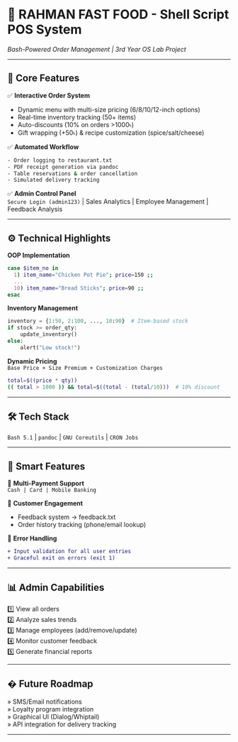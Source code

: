 
# 🍔 **RAHMAN FAST FOOD - Shell Script POS System**  
*Bash-Powered Order Management | 3rd Year OS Lab Project*  

---

## 🚀 **Core Features**  
✅ **Interactive Order System**  
- Dynamic menu with multi-size pricing (6/8/10/12-inch options)  
- Real-time inventory tracking (50+ items)  
- Auto-discounts (10% on orders >1000৳)  
- Gift wrapping (+50৳) & recipe customization (spice/salt/cheese)  

✅ **Automated Workflow**  
```bash
- Order logging to restaurant.txt
- PDF receipt generation via pandoc
- Table reservations & order cancellation
- Simulated delivery tracking
```

✅ **Admin Control Panel**  
`Secure Login (admin123)` | Sales Analytics | Employee Management | Feedback Analysis  

---

## ⚙️ **Technical Highlights**  
**OOP Implementation**  
```bash
case $item_no in
  1) item_name="Chicken Pot Pie"; price=150 ;;
  ...
  10) item_name="Bread Sticks"; price=90 ;;
esac
```

**Inventory Management**  
```python
inventory = {1:50, 2:100, ..., 10:90}  # Item-based stock
if stock >= order_qty:
    update_inventory()
else:
    alert("Low stock!")
```

**Dynamic Pricing**  
`Base Price + Size Premium + Customization Charges`  
```bash
total=$((price * qty))
(( total > 1000 )) && total=$((total - (total/10)))  # 10% discount
```

---

## 🛠️ **Tech Stack**  
`Bash 5.1` | `pandoc` | `GNU Coreutils` | `CRON Jobs`  

---

## 🧠 **Smart Features**  
🔹 **Multi-Payment Support**  
`Cash | Card | Mobile Banking`  

🔹 **Customer Engagement**  
- Feedback system → feedback.txt  
- Order history tracking (phone/email lookup)  

🔹 **Error Handling**  
```diff
+ Input validation for all user entries
+ Graceful exit on errors (exit 1)
```

---

## 📊 **Admin Capabilities**  
1️⃣ View all orders  
2️⃣ Analyze sales trends  
3️⃣ Manage employees (add/remove/update)  
4️⃣ Monitor customer feedback  
5️⃣ Generate financial reports  

---

## � **Future Roadmap**  
» SMS/Email notifications  
» Loyalty program integration  
» Graphical UI (Dialog/Whiptail)  
» API integration for delivery tracking  

---

